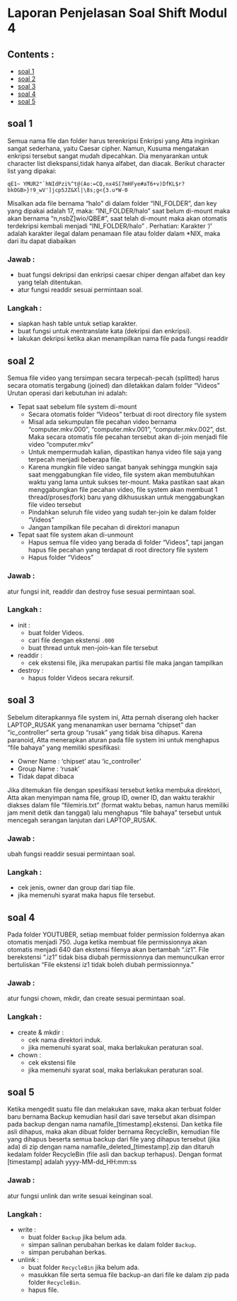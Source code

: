 # Laporan Penjelasan Soal Shift Modul 4

## Contents :
- [soal 1](#soal_1)
- [soal 2](#soal_2)
- [soal 3](#soal_3)
- [soal 4](#soal_4)
- [soal 5](#soal_5)

## soal 1 <a name="soal_1"></a>
Semua nama file dan folder harus terenkripsi
Enkripsi yang Atta inginkan sangat sederhana, yaitu Caesar cipher. Namun, Kusuma mengatakan enkripsi tersebut sangat mudah dipecahkan. Dia menyarankan untuk character list diekspansi,tidak hanya alfabet, dan diacak. Berikut character list yang dipakai:

    qE1~ YMUR2"`hNIdPzi%^t@(Ao:=CQ,nx4S[7mHFye#aT6+v)DfKL$r?bkOGB>}!9_wV']jcp5JZ&Xl|\8s;g<{3.u*W-0

Misalkan ada file bernama “halo” di dalam folder “INI_FOLDER”, dan key yang dipakai adalah 17, maka:
“INI_FOLDER/halo” saat belum di-mount maka akan bernama “n,nsbZ]wio/QBE#”, saat telah di-mount maka akan otomatis terdekripsi kembali menjadi “INI_FOLDER/halo” .
Perhatian: Karakter ‘/’ adalah karakter ilegal dalam penamaan file atau folder dalam *NIX, maka dari itu dapat diabaikan


### Jawab :
- buat fungsi dekripsi dan enkripsi caesar chiper dengan alfabet dan key yang telah ditentukan.
- atur fungsi readdir sesuai permintaan soal.

### Langkah :

- siapkan hash table untuk setiap karakter.
- buat fungsi untuk mentranslate kata (dekripsi dan enkripsi).
- lakukan dekripsi ketika akan menampilkan nama file pada fungsi readdir

## soal 2 <a name="soal_2"></a>
Semua file video yang tersimpan secara terpecah-pecah (splitted) harus secara otomatis tergabung (joined) dan diletakkan dalam folder “Videos”
Urutan operasi dari kebutuhan ini adalah:
- Tepat saat sebelum file system di-mount
    - Secara otomatis folder “Videos” terbuat di root directory file system
    - Misal ada sekumpulan file pecahan video bernama “computer.mkv.000”, “computer.mkv.001”, “computer.mkv.002”, dst. Maka secara otomatis file pecahan tersebut akan di-join menjadi file video “computer.mkv”
    - Untuk mempermudah kalian, dipastikan hanya video file saja yang terpecah menjadi beberapa file.
    - Karena mungkin file video sangat banyak sehingga mungkin saja saat menggabungkan file video, file system akan membutuhkan waktu yang lama untuk sukses ter-mount. Maka pastikan saat akan menggabungkan file pecahan video, file system akan membuat 1 thread/proses(fork) baru yang dikhususkan untuk menggabungkan file video tersebut
    - Pindahkan seluruh file video yang sudah ter-join ke dalam folder “Videos”
    - Jangan tampilkan file pecahan di direktori manapun
- Tepat saat file system akan di-unmount
    - Hapus semua file video yang berada di folder “Videos”, tapi jangan hapus file pecahan yang terdapat di root directory file system
    - Hapus folder “Videos” 


### Jawab :
atur fungsi init, readdir dan destroy fuse sesuai permintaan soal.

### Langkah :

- init :
    - buat folder Videos.
    - cari file dengan ekstensi `.000`
    - buat thread untuk men-join-kan file tersebut
- readdir :
    - cek ekstensi file, jika merupakan partisi file maka jangan tampilkan
- destroy :
    - hapus folder Videos secara rekursif.

## soal 3 <a name="soal_3"></a>
Sebelum diterapkannya file system ini, Atta pernah diserang oleh hacker LAPTOP_RUSAK yang menanamkan user bernama “chipset” dan “ic_controller” serta group “rusak” yang tidak bisa dihapus. Karena paranoid, Atta menerapkan aturan pada file system ini untuk menghapus “file bahaya” yang memiliki spesifikasi:
- Owner Name 	: ‘chipset’ atau ‘ic_controller’
- Group Name	: ‘rusak’
- Tidak dapat dibaca

Jika ditemukan file dengan spesifikasi tersebut ketika membuka direktori, Atta akan menyimpan nama file, group ID, owner ID, dan waktu terakhir diakses dalam file “filemiris.txt” (format waktu bebas, namun harus memiliki jam menit detik dan tanggal) lalu menghapus “file bahaya” tersebut untuk mencegah serangan lanjutan dari LAPTOP_RUSAK.


### Jawab :
ubah fungsi readdir sesuai permintaan soal.

### Langkah :
- cek jenis, owner dan group dari tiap file.
- jika memenuhi syarat maka hapus file tersebut.

## soal 4 <a name="soal_4"></a>
Pada folder YOUTUBER, setiap membuat folder permission foldernya akan otomatis menjadi 750. Juga ketika membuat file permissionnya akan otomatis menjadi 640 dan ekstensi filenya akan bertambah “.iz1”. File berekstensi “.iz1” tidak bisa diubah permissionnya dan memunculkan error bertuliskan “File ekstensi iz1 tidak boleh diubah permissionnya.”

### Jawab :
atur fungsi chown, mkdir, dan create sesuai permintaan soal.

### Langkah :
- create & mkdir :
    - cek nama direktori induk.
    - jika memenuhi syarat soal, maka berlakukan peraturan soal.
- chown :
    - cek ekstensi file
    - jika memenuhi syarat soal, maka berlakukan peraturan soal.

## soal 5 <a name="soal_5"></a>
Ketika mengedit suatu file dan melakukan save, maka akan terbuat folder baru bernama Backup kemudian hasil dari save tersebut akan disimpan pada backup dengan nama namafile_[timestamp].ekstensi. Dan ketika file asli dihapus, maka akan dibuat folder bernama RecycleBin, kemudian file yang dihapus beserta semua backup dari file yang dihapus tersebut (jika ada) di zip dengan nama namafile_deleted_[timestamp].zip dan ditaruh kedalam folder RecycleBin (file asli dan backup terhapus). Dengan format [timestamp] adalah yyyy-MM-dd_HH:mm:ss

### Jawab :
atur fungsi unlink dan write sesuai keinginan soal.

### Langkah :
- write :
    - buat folder `Backup` jika belum ada.
    - simpan salinan perubahan berkas ke dalam folder `Backup`.
    - simpan perubahan berkas.
- unlink :
    - buat folder `RecycleBin` jika belum ada.
    - masukkan file serta semua file backup-an dari file ke dalam zip pada folder `RecycleBin`.
    - hapus file.